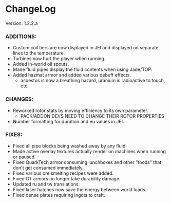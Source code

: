 # ChangeLog

Version: 1.2.2.a

### ADDITIONS:
- Custom coil tiers are now displayed in JEI and displayed on separate lines to the temperature.
- Turbines now hurt the player when running.
- Added in-world oil spouts.
- Made fluid pipes display the fluid contents when using Jade/TOP.
- Added hazmat armor and added various debuff effects. 
  - asbestos is now a breathing hazard, uranium is radioactive to touch, etc.

### CHANGES:
- Reworked rotor stats by moving efficiency to its own parameter.
  - PACK/ADDON DEVS NEED TO CHANGE THEIR ROTOR PROPERTIES
- Number formatting for duration and eu values in JEI.

### FIXES:
- Fixed all pipe blocks being washed away by any fluid.
- Made active overlay textures actually render on machines when running or paused.
- Fixed QuarkTech armor consuming lunchboxes and other "foods" that don't get consumed immediately.
- Fixed various ore smelting recipes were added.
- Fixed GT armors no longer take durability damage.
- Updated ru and tw translations.
- Fixed laser hatches now save the energy between world loads.
- Fixed dense plates requiring ingots to craft.
